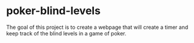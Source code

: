 # poker-blind-levels
The goal of this project is to create a webpage that will create a timer and keep track of the blind levels in a game of poker.